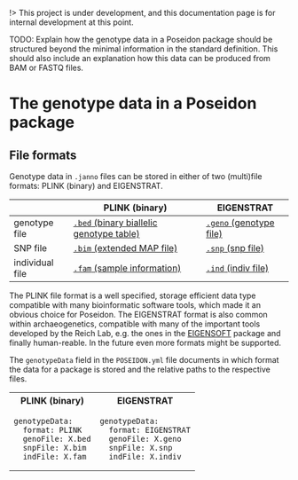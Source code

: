 !> This project is under development, and this documentation page is for internal development at this point.

TODO: Explain how the genotype data in a Poseidon package should be structured beyond the minimal information in the standard definition. This should also include an explanation how this data can be produced from BAM or FASTQ files.

# The genotype data in a Poseidon package

## File formats

Genotype data in `.janno` files can be stored in either of two (multi)file formats: PLINK (binary) and EIGENSTRAT.

|   | PLINK (binary) | EIGENSTRAT |
|---|---|---|
| genotype file | [`.bed` (binary biallelic genotype table)](https://www.cog-genomics.org/plink/1.9/formats#bed) | [`.geno` (genotype file)](https://github.com/DReichLab/EIG/blob/fb4fb59065055d3622e0f97f0149588eae630a3e/CONVERTF/README#L67)
| SNP file  | [`.bim` (extended MAP file)](https://www.cog-genomics.org/plink/1.9/formats#bim) | [`.snp` (snp file)](https://github.com/DReichLab/EIG/blob/fb4fb59065055d3622e0f97f0149588eae630a3e/CONVERTF/README#L67) |
| individual file  | [`.fam` (sample information)](https://www.cog-genomics.org/plink/1.9/formats#fam) | [`.ind` (indiv file)](https://github.com/DReichLab/EIG/blob/fb4fb59065055d3622e0f97f0149588eae630a3e/CONVERTF/README#L67) |

The PLINK file format is a well specified, storage efficient data type compatible with many bioinformatic software tools, which made it an obvious choice for Poseidon. The EIGENSTRAT format is also common within archaeogenetics, compatible with many of the important tools developed by the Reich Lab, e.g. the ones in the [EIGENSOFT](https://github.com/DReichLab/EIG) package and finally human-reable. In the future even more formats might be supported.

The `genotypeData` field in the `POSEIDON.yml` file documents in which format the data for a package is stored and the relative paths to the respective files.

<table>
<tr>
<th>PLINK (binary)</th>
<th>EIGENSTRAT</th>
</tr>
<tr>
<td>

```
genotypeData:
  format: PLINK
  genoFile: X.bed
  snpFile: X.bim
  indFile: X.fam
```
</td>
<td>

```
genotypeData:
  format: EIGENSTRAT
  genoFile: X.geno
  snpFile: X.snp
  indFile: X.indiv
```
</td>
</tr>
</table>

